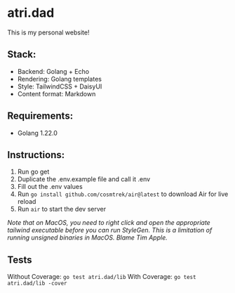 # atri.dad
This is my personal website!

## Stack:
- Backend: Golang + Echo
- Rendering: Golang templates
- Style: TailwindCSS + DaisyUI
- Content format: Markdown

## Requirements:
- Golang 1.22.0

## Instructions:
1. Run go get
2. Duplicate the .env.example file and call it .env
3. Fill out the .env values
4. Run ```go install github.com/cosmtrek/air@latest``` to download Air for live reload
5. Run ```air``` to start the dev server

_Note that on MacOS, you need to right click and open the appropriate tailwind executable before you can run StyleGen. This is a limitation of running unsigned binaries in MacOS. Blame Tim Apple._

## Tests
Without Coverage: `go test atri.dad/lib`
With Coverage: `go test atri.dad/lib -cover`
